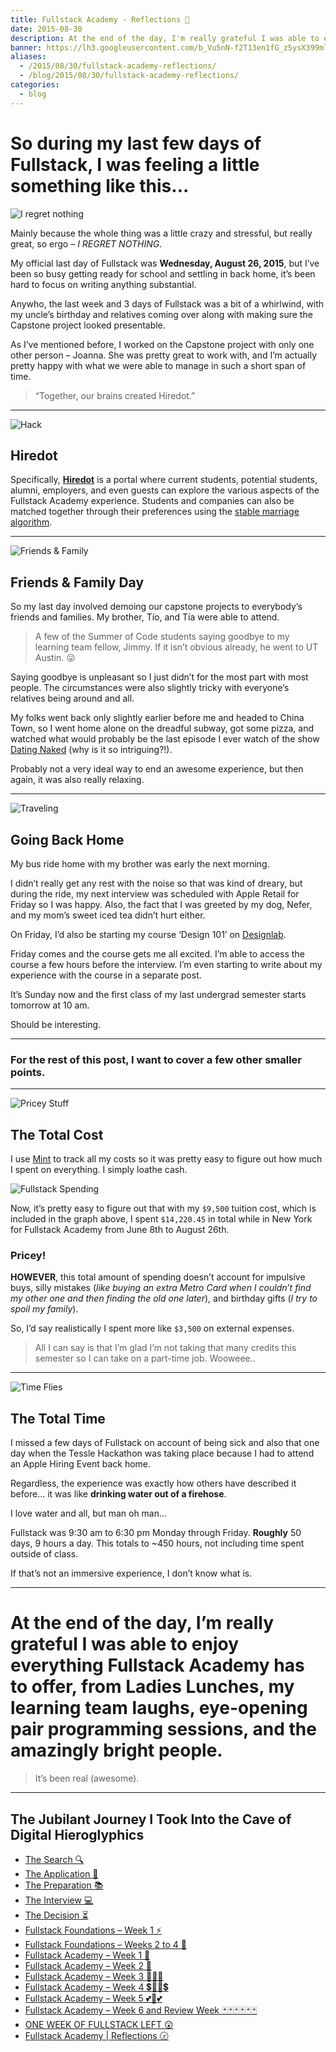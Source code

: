 ```yaml
---
title: Fullstack Academy - Reflections 💭
date: 2015-08-30
description: At the end of the day, I'm really grateful I was able to enjoy everything Fullstack Academy has to offer, from Ladies Lunches, my learning team laughs, eye opening pair programming sessions, and the awesome people.
banner: https://lh3.googleusercontent.com/b_Vu5nN-f2T13en1fG_z5ysX399mlDH9Mpfdn3cx9143OZipN-DZzVmuv9bC82itg2crpy1ebih_BK8cuwUmrzJyq1HJCgUzOxPuD_ypjNAdKXtZSo7PnmY8-e-uYB8EhqWmZlpiE9VyLwzClsSQJI8Y3sDX-YCLJO-XAXdOhc-_H5xvVM4ZXAmFyvK1LpgOHvRXY8_timW4B45kr-DCSQBswmf2xa-6qNpgKHH__IgdvcdbSd7Vyp7XTgMFtLiBPCnRNCjDMZIL17RBX6b9RZiqxz6EbryCboGSN1gjXgyx8vsEfJLtQAhvhCiUcj3I5HkpELK_zJ5DEAfEJWTtb2STzJ19-miCFeXGDEtJOq7ypbdryheuF2cvtkA2Imrj3jgKAixg3wgHv_q3eESATLlsEM69XuVM-4if9rQTuEIbRARw5jN0lcXj3ZRKHqOiWS6B5I62QTNH94tEo1LV89dQQZlFSnju54eqjIRH7DJu-aBGE3XMab5g8vKer9hZkhjcfJL_iEGUFPNwtpDHBfltnHrlRlhkSn82qgaxNGOzkNjWluPr74HsNGtJfuC4yULlJkIWd39-OO6Xj20q7Wr9WjyBVWD2IxKFwGowbKq_J6CORRIXfhHHtvRVfPU6=w1140-h500-no
aliases:
  - /2015/08/30/fullstack-academy-reflections/
  - /blog/2015/08/30/fullstack-academy-reflections/
categories:
  - blog
---
```


# So during my last few days of Fullstack, I was feeling a little something like this...

![I regret nothing](https://i0.wp.com/cdn.smosh.com/sites/default/files/ftpuploads/bloguploads/meme-regret-portal.gif)

Mainly because the whole thing was a little crazy and stressful, but really great, so ergo – _I REGRET NOTHING_.

My official last day of Fullstack was **Wednesday, August 26, 2015**, but I’ve been so busy getting ready for school and settling in back home, it’s been hard to focus on writing anything substantial.

Anywho, the last week and 3 days of Fullstack was a bit of a whirlwind, with my uncle’s birthday and relatives coming over along with making sure the Capstone project looked presentable.

As I’ve mentioned before, I worked on the Capstone project with only one other person – Joanna. She was pretty great to work with, and I’m actually pretty happy with what we were able to manage in such a short span of time.

> “Together, our brains created Hiredot.”

---

![Hack](https://cdn2.iconfinder.com/data/icons/ballicons-2-free/100/wrench-128.png)

## Hiredot

Specifically, **[Hiredot](https://github.com/joanaz/HireDot2)** is a portal where current students, potential students, alumni, employers, and even guests can explore the various aspects of the Fullstack Academy experience. Students and companies can also be matched together through their preferences using the [stable marriage algorithm](https://www.wikiwand.com/en/Stable_marriage_problem 'Stable Marriage').

---

![Friends & Family](https://cdn2.iconfinder.com/data/icons/ballicons-2-free/100/theatre-128.png)

## Friends & Family Day

So my last day involved demoing our capstone projects to everybody’s friends and families. My brother, Tío, and Tía were able to attend.

> A few of the Summer of Code students saying goodbye to my learning team fellow, Jimmy. If it isn’t obvious already, he went to UT Austin. 😛

Saying goodbye is unpleasant so I just didn’t for the most part with most people. The circumstances were also slightly tricky with everyone’s relatives being around and all.

My folks went back only slightly earlier before me and headed to China Town, so I went home alone on the dreadful subway, got some pizza, and watched what would probably be the last episode I ever watch of the show [Dating Naked](http://www.vh1.com/shows/dating-naked/ 'Dating Naked') (why is it so intriguing?!).

Probably not a very ideal way to end an awesome experience, but then again, it was also really relaxing.

---

![Traveling](https://cdn2.iconfinder.com/data/icons/ballicons-2-free/100/luggage-128.png)

## Going Back Home

My bus ride home with my brother was early the next morning.

I didn’t really get any rest with the noise so that was kind of dreary, but during the ride, my next interview was scheduled with Apple Retail for Friday so I was happy. Also, the fact that I was greeted by my dog, Nefer, and my mom’s sweet iced tea didn’t hurt either.

On Friday, I’d also be starting my course ‘Design 101’ on [Designlab](http://trydesignlab.com/ 'Designlab').

Friday comes and the course gets me all excited. I’m able to access the course a few hours before the interview. I’m even starting to write about my experience with the course in a separate post.

It’s Sunday now and the first class of my last undergrad semester starts tomorrow at 10 am.

Should be interesting.

---

### For the rest of this post, I want to cover a few other smaller points.

---

![Pricey Stuff](https://cdn2.iconfinder.com/data/icons/ballicons-2-free/100/bill-128.png)

## The Total Cost

I use [Mint](http://bywordapp.com/) to track all my costs so it was pretty easy to figure out how much I spent on everything. I simply loathe cash.

![Fullstack Spending](https://i1.wp.com/i.imgur.com/AIvCgHE.png)

Now, it’s pretty easy to figure out that with my `$9,500` tuition cost, which is included in the graph above, I spent `$14,220.45` in total while in New York for Fullstack Academy from June 8th to August 26th.

### Pricey!

**HOWEVER**, this total amount of spending doesn’t account for impulsive buys, silly mistakes (_like buying an extra Metro Card when I couldn’t find my other one and then finding the old one later_), and birthday gifts (_I try to spoil my family_).

So, I’d say realistically I spent more like `$3,500` on external expenses.

> All I can say is that I’m glad I’m not taking that many credits this semester so I can take on a part-time job. Wooweee..

---

![Time Flies](https://cdn4.iconfinder.com/data/icons/ballicons-2-free/100/669347-watch-128.png)

## The Total Time

I missed a few days of Fullstack on account of being sick and also that one day when the Tessle Hackathon was taking place because I had to attend an Apple Hiring Event back home.

Regardless, the experience was exactly how others have described it before... it was like **drinking water out of a firehose**.

I love water and all, but man oh man...

Fullstack was 9:30 am to 6:30 pm Monday through Friday. **Roughly** 50 days, 9 hours a day. This totals to ~450 hours, not including time spent outside of class.

If that’s not an immersive experience, I don’t know what is.

---

# At the end of the day, I’m really grateful I was able to enjoy everything Fullstack Academy has to offer, from Ladies Lunches, my learning team laughs, eye-opening pair programming sessions, and the amazingly bright people.

> It’s been real (awesome).

---

## The **Jubilant** Journey I Took Into the Cave of Digital Hieroglyphics

- [The Search 🔍](/2014/12/27/a-short-operation-tips-tricks-4-coding-bootcamps/)
- [The Application 📝](/2014/12/23/week-20/)
- [The Preparation 📚](/2015/01/05/prepare-for-coding-bootcamps/)
- [The Interview 💻](/2014/12/28/interview-fullstack-academy/)
- [The Decision ⏳](/2015/04/13/what-to-do-week-negative-8/)
- [Fullstack Foundations – Week 1 ⚡](/2015/05/17/fullstack-foundations-week-1/)
- [Fullstack Foundations – Weeks 2 to 4 🚀](/2015/06/04/fullstack-foundations-goldman-sachs/)
- [Fullstack Academy – Week 1 💫](/2015/06/13/first-week-at-fullstack-academy/)
- [Fullstack Academy – Week 2 👬](/2015/06/20/fullstack-academy-week-2/)
- [Fullstack Academy – Week 3 🔦🔦🔦](/2015/06/26/fullstack-academy-week-3/)
- [Fullstack Academy – Week 4 💲🔮🔮💲](/2015/07/03/fullstack-academy-week-4/)
- [Fullstack Academy – Week 5 💕💓💕](/2015/07/11/fullstack-academy-week-5/)
- [Fullstack Academy – Week 6 and Review Week 🃏🃏🃏🃏🃏🃏](/2015/07/25/fullstack-academy-week-6-review-week/)
- [ONE WEEK OF FULLSTACK LEFT 😲](/2015/08/19/one-week-left-of-fullstack/)
- [Fullstack Academy | Reflections 🕝](/2015/08/30/fullstack-academy-reflections/)

